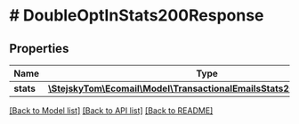 # # DoubleOptInStats200Response

## Properties

Name | Type | Description | Notes
------------ | ------------- | ------------- | -------------
**stats** | [**\StejskyTom\Ecomail\Model\TransactionalEmailsStats200ResponseStats**](TransactionalEmailsStats200ResponseStats.md) |  | [optional]

[[Back to Model list]](../../README.md#models) [[Back to API list]](../../README.md#endpoints) [[Back to README]](../../README.md)
